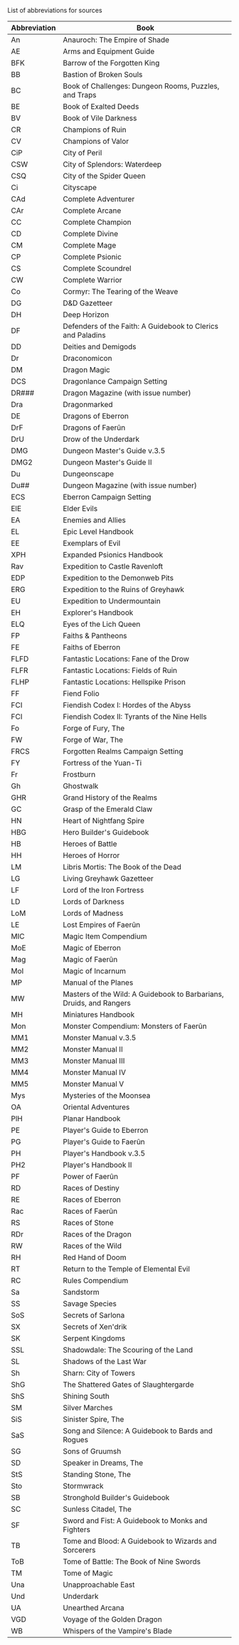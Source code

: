 



List of abbreviations for sources


|Abbreviation|Book|
|---|---|
|An|Anauroch: The Empire of Shade|
|AE|Arms and Equipment Guide|
|BFK|Barrow of the Forgotten King|
|BB|Bastion of Broken Souls|
|BC|Book of Challenges: Dungeon Rooms, Puzzles, and Traps|
|BE|Book of Exalted Deeds|
|BV|Book of Vile Darkness|
|CR|Champions of Ruin|
|CV|Champions of Valor|
|CiP|City of Peril|
|CSW|City of Splendors: Waterdeep|
|CSQ|City of the Spider Queen|
|Ci|Cityscape|
|CAd|Complete Adventurer|
|CAr|Complete Arcane|
|CC|Complete Champion|
|CD|Complete Divine|
|CM|Complete Mage|
|CP|Complete Psionic|
|CS|Complete Scoundrel|
|CW|Complete Warrior|
|Co|Cormyr: The Tearing of the Weave|
|DG|D&D Gazetteer|
|DH|Deep Horizon|
|DF|Defenders of the Faith: A Guidebook to Clerics and Paladins|
|DD|Deities and Demigods|
|Dr|Draconomicon|
|DM|Dragon Magic|
|DCS|Dragonlance Campaign Setting|
|DR###|Dragon Magazine (with issue number)|
|Dra|Dragonmarked|
|DE|Dragons of Eberron|
|DrF|Dragons of Faerûn|
|DrU|Drow of the Underdark|
|DMG|Dungeon Master's Guide v.3.5|
|DMG2|Dungeon Master's Guide II|
|Du|Dungeonscape|
|Du##|Dungeon Magazine (with issue number)|
|ECS|Eberron Campaign Setting|
|ElE|Elder Evils|
|EA|Enemies and Allies|
|EL|Epic Level Handbook|
|EE|Exemplars of Evil|
|XPH|Expanded Psionics Handbook|
|Rav|Expedition to Castle Ravenloft|
|EDP|Expedition to the Demonweb Pits|
|ERG|Expedition to the Ruins of Greyhawk|
|EU|Expedition to Undermountain|
|EH|Explorer's Handbook|
|ELQ|Eyes of the Lich Queen|
|FP|Faiths & Pantheons|
|FE|Faiths of Eberron|
|FLFD|Fantastic Locations: Fane of the Drow|
|FLFR|Fantastic Locations: Fields of Ruin|
|FLHP|Fantastic Locations: Hellspike Prison|
|FF|Fiend Folio|
|FCI|Fiendish Codex I: Hordes of the Abyss|
|FCI|Fiendish Codex II: Tyrants of the Nine Hells|
|Fo|Forge of Fury, The|
|FW|Forge of War, The|
|FRCS|Forgotten Realms Campaign Setting|
|FY|Fortress of the Yuan-Ti|
|Fr|Frostburn|
|Gh|Ghostwalk|
|GHR|Grand History of the Realms|
|GC|Grasp of the Emerald Claw|
|HN|Heart of Nightfang Spire|
|HBG|Hero Builder's Guidebook|
|HB|Heroes of Battle|
|HH|Heroes of Horror|
|LM|Libris Mortis: The Book of the Dead|
|LG|Living Greyhawk Gazetteer|
|LF|Lord of the Iron Fortress|
|LD|Lords of Darkness|
|LoM|Lords of Madness|
|LE|Lost Empires of Faerûn|
|MIC|Magic Item Compendium|
|MoE|Magic of Eberron|
|Mag|Magic of Faerûn|
|MoI|Magic of Incarnum|
|MP|Manual of the Planes|
|MW|Masters of the Wild: A Guidebook to Barbarians, Druids, and Rangers|
|MH|Miniatures Handbook|
|Mon|Monster Compendium: Monsters of Faerûn|
|MM1|Monster Manual v.3.5|
|MM2|Monster Manual II|
|MM3|Monster Manual III|
|MM4|Monster Manual IV|
|MM5|Monster Manual V|
|Mys|Mysteries of the Moonsea|
|OA|Oriental Adventures|
|PlH|Planar Handbook|
|PE|Player's Guide to Eberron|
|PG|Player's Guide to Faerûn|
|PH|Player's Handbook v.3.5|
|PH2|Player's Handbook II|
|PF|Power of Faerûn|
|RD|Races of Destiny|
|RE|Races of Eberron|
|Rac|Races of Faerûn|
|RS|Races of Stone|
|RDr|Races of the Dragon|
|RW|Races of the Wild|
|RH|Red Hand of Doom|
|RT|Return to the Temple of Elemental Evil|
|RC|Rules Compendium|
|Sa|Sandstorm|
|SS|Savage Species|
|SoS|Secrets of Sarlona|
|SX|Secrets of Xen'drik|
|SK|Serpent Kingdoms|
|SSL|Shadowdale: The Scouring of the Land|
|SL|Shadows of the Last War|
|Sh|Sharn: City of Towers|
|ShG|The Shattered Gates of Slaughtergarde|
|ShS|Shining South|
|SM|Silver Marches|
|SiS|Sinister Spire, The|
|SaS|Song and Silence: A Guidebook to Bards and Rogues|
|SG|Sons of Gruumsh|
|SD|Speaker in Dreams, The|
|StS|Standing Stone, The|
|Sto|Stormwrack|
|SB|Stronghold Builder's Guidebook|
|SC|Sunless Citadel, The|
|SF|Sword and Fist: A Guidebook to Monks and Fighters|
|TB|Tome and Blood: A Guidebook to Wizards and Sorcerers|
|ToB|Tome of Battle: The Book of Nine Swords|
|TM|Tome of Magic|
|Una|Unapproachable East|
|Und|Underdark|
|UA|Unearthed Arcana|
|VGD|Voyage of the Golden Dragon|
|WB|Whispers of the Vampire's Blade|